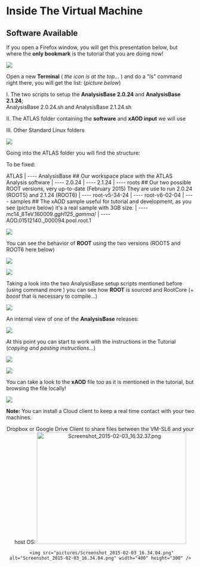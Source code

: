 # Inside The Virtual Machine


## Software Available

If you open a Firefox window, you will get this presentation below, but where the **only bookmark** is the tutorial that you are doing now! 

![](pictures/Screenshot_2015-02-03_15.35.23.png)

Open a new **Terminal** ( _the icon is at the top..._ ) and do a "ls"  command right there, you will get the list:  (_picture below_)

I. The two scripts to setup the
  **AnalysisBase 2.0.24** and **AnalysisBase 2.1.24**;  
   AnalysisBase 2.0.24.sh and AnalysisBase 2.1.24.sh
   
   
II. The ATLAS folder containing the **software** and **xAOD input** we will use

III. Other Standard Linux folders

![](pictures/Screenshot_2015-02-03_15.36.28.png)

Going into the ATLAS folder you will find the structure:

To be fixed:


ATLAS
  |
  ---- AnalysisBase     ## Our workspace place with the ATLAS Analysis software
        |
        ---- 2.0.24
        |
        ---- 2.1.24
  |
  ---- roots              ## Our two possible ROOT versions, very up-to-date (February 2015) They are use to run 2.0.24 (ROOT5) and 2.1.24 (ROOT6) 
        |
        ---- root-v5-34-24
        |
        ---- root-v6-02-04
  |
  ---- samples          ## The xAOD sample useful for tutorial and development, as you see (picture below) it's a real sample with 3GB size.
        |
        ---- mc14_8TeV.160009.*ggH125_gamma*/
               |
                ---- AOD.01512140._000094.pool.root.1
                
![](pictures/Screenshot_2015-02-05_16.31.54.png)

You can see the behavior of **ROOT** using the two versions (ROOT5 and ROOT6 here below)

![](pictures/Screenshot_2015-02-03_15.38.22.png)

![](pictures/Screenshot_2015-02-03_15.39.45.png)

Taking a look into the two AnalysisBase setup scripts mentioned before (using command more ) you can see how **ROOT** is sourced and RootCore (+ _boost_ that is necessary to compile...) 

![](pictures/Screenshot_2015-02-03_15.41.40.png)

An internal view of one of the **AnalysisBase** releases: 

![](pictures/Screenshot_2015-02-03_15.53.00.png)

At this point you can start to work with the instructions in the Tutorial (_copying and pasting instructions..._) 

![](pictures/Screenshot_2015-02-03_15.56.19.png)

![](pictures/Screenshot_2015-02-03_16.17.42.png)

You can take a look to the **xAOD** file too as it is mentioned in the tutorial, but browsing the file locally!

![](pictures/Screenshot_2015-02-03_01.00.00.png)

**Note:** You can install a Cloud client to keep a real time contact with your two machines.

 <CENTER>
   Dropbox or Google Drive Client to share files between the VM-SL6 and your host OS:
     <img src="pictures/Screenshot_2015-02-03_16.32.37.png" alt="Screenshot_2015-02-03_16.32.37.png" width="400" height="300" />
     
     <img src="pictures/Screenshot_2015-02-03_16.34.04.png" alt="Screenshot_2015-02-03_16.34.04.png" width="400" height="300" />
   </CENTER>
   

